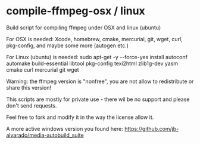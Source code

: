# compile-ffmpeg-osx / linux
Build script for compiling ffmpeg under OSX and linux (ubuntu)

For OSX is needed: Xcode, homebrew, cmake, mercurial, git, wget, curl, pkg-config, and maybe some more (autogen etc.)

For Linux (ubuntu) is needed: sudo apt-get -y --force-yes install autoconf automake build-essential libtool pkg-config texi2html zlib1g-dev yasm cmake curl mercurial git wget

Warning: the ffmpeg version is "nonfree", you are not allow to redistribute or share this version!

This scripts are mostly for private use - there wil be no support and please don't send requests.

Feel free to fork and modify it in the way the license allow it.

A more active windows version you found here: https://github.com/jb-alvarado/media-autobuild_suite
